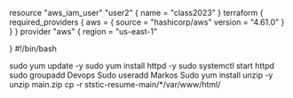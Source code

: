 resource "aws_iam_user" "user2" {
    name = "class2023"
}
terraform {
  required_providers {
    aws = {
        source = "hashicorp/aws"
        version = "4.61.0"
    }
  }
}
 provider "aws" {
    region = "us-east-1"
   
 }
#!/bin/bash

sudo yum update -y
sudo yum install httpd -y
sudo systemctl start httpd
sudo groupadd Devops
Sudo useradd Markos
Sudo yum install unzip -y
unzip main.zip
cp -r ststic-resume-main/*/var/www/html/
